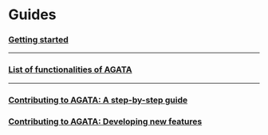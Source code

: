 # Guides

### [Getting started](./getstarted.md)

---

### [List of functionalities of AGATA](./listFunctionalities.md)

--- 

### [Contributing to AGATA: A step-by-step guide](./contribute-guide.md)

### [Contributing to AGATA: Developing new features](./contribute-new-feature.md)